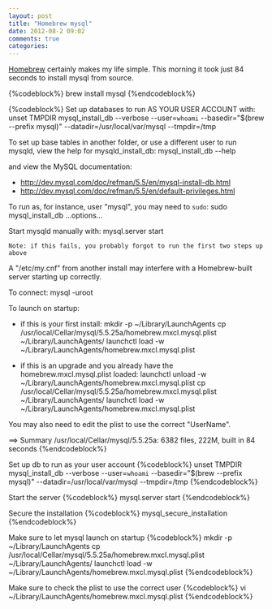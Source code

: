 ```yaml
---
layout: post
title: "Homebrew mysql"
date: 2012-08-2 09:02
comments: true
categories: 
---
```

[Homebrew](http://mxcl.github.com/homebrew/) certainly makes my life simple. This morning it took just 84 seconds to install mysql from source.

{%codeblock%}
brew install mysql
{%endcodeblock%}

{%codeblock%}
Set up databases to run AS YOUR USER ACCOUNT with:
    unset TMPDIR
    mysql_install_db --verbose --user=`whoami` --basedir="$(brew --prefix mysql)" --datadir=/usr/local/var/mysql --tmpdir=/tmp

To set up base tables in another folder, or use a different user to run
mysqld, view the help for mysqld_install_db:
    mysql_install_db --help

and view the MySQL documentation:
  * http://dev.mysql.com/doc/refman/5.5/en/mysql-install-db.html
  * http://dev.mysql.com/doc/refman/5.5/en/default-privileges.html

To run as, for instance, user "mysql", you may need to `sudo`:
    sudo mysql_install_db ...options...

Start mysqld manually with:
    mysql.server start

    Note: if this fails, you probably forgot to run the first two steps up above

A "/etc/my.cnf" from another install may interfere with a Homebrew-built
server starting up correctly.

To connect:
    mysql -uroot

To launch on startup:
* if this is your first install:
    mkdir -p ~/Library/LaunchAgents
    cp /usr/local/Cellar/mysql/5.5.25a/homebrew.mxcl.mysql.plist ~/Library/LaunchAgents/
    launchctl load -w ~/Library/LaunchAgents/homebrew.mxcl.mysql.plist

* if this is an upgrade and you already have the homebrew.mxcl.mysql.plist loaded:
    launchctl unload -w ~/Library/LaunchAgents/homebrew.mxcl.mysql.plist
    cp /usr/local/Cellar/mysql/5.5.25a/homebrew.mxcl.mysql.plist ~/Library/LaunchAgents/
    launchctl load -w ~/Library/LaunchAgents/homebrew.mxcl.mysql.plist

You may also need to edit the plist to use the correct "UserName".

==> Summary
/usr/local/Cellar/mysql/5.5.25a: 6382 files, 222M, built in 84 seconds
{%endcodeblock%}

Set up db to run as your user account
{%codeblock%}
unset TMPDIR
mysql_install_db --verbose --user=`whoami` --basedir="$(brew --prefix mysql)" --datadir=/usr/local/var/mysql --tmpdir=/tmp
{%endcodeblock%}

Start the server
{%codeblock%}
mysql.server start
{%endcodeblock%}

Secure the installation
{%codeblock%}
mysql_secure_installation
{%endcodeblock%}

Make sure to let mysql launch on startup
{%codeblock%}
mkdir -p ~/Library/LaunchAgents
cp /usr/local/Cellar/mysql/5.5.25a/homebrew.mxcl.mysql.plist ~/Library/LaunchAgents/
launchctl load -w ~/Library/LaunchAgents/homebrew.mxcl.mysql.plist
{%endcodeblock%}

Make sure to check the plist to use the correct user
{%codeblock%}
vi ~/Library/LaunchAgents/homebrew.mxcl.mysql.plist
{%endcodeblock%}